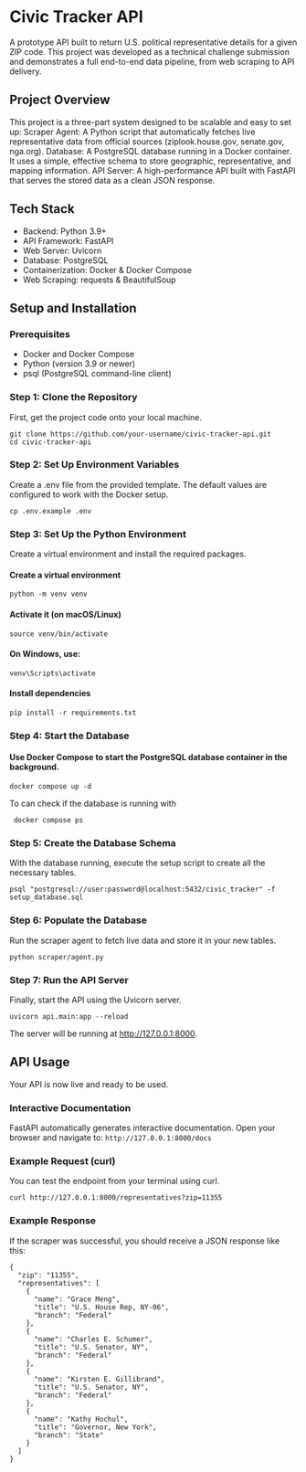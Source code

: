 # Civic Tracker API 
A prototype API built to return U.S. political representative details for a given ZIP code. This project was developed as a technical challenge submission and demonstrates a full end-to-end data pipeline, from web scraping to API delivery.
## Project Overview
This project is a three-part system designed to be scalable and easy to set up:
Scraper Agent: A Python script that automatically fetches live representative data from official sources (ziplook.house.gov, senate.gov, nga.org).
Database: A PostgreSQL database running in a Docker container. It uses a simple, effective schema to store geographic, representative, and mapping information.
API Server: A high-performance API built with FastAPI that serves the stored data as a clean JSON response.
## Tech Stack
* Backend: Python 3.9+
* API Framework: FastAPI
* Web Server: Uvicorn
* Database: PostgreSQL
* Containerization: Docker & Docker Compose
* Web Scraping: requests & BeautifulSoup
## Setup and Installation
### Prerequisites

* Docker and Docker Compose
* Python (version 3.9 or newer)
* psql (PostgreSQL command-line client)

### Step 1: Clone the Repository
First, get the project code onto your local machine.

```
git clone https://github.com/your-username/civic-tracker-api.git
cd civic-tracker-api
```

### Step 2: Set Up Environment Variables
Create a .env file from the provided template. The default values are configured to work with the Docker setup.
```
cp .env.example .env
```

### Step 3: Set Up the Python Environment
Create a virtual environment and install the required packages.

#### Create a virtual environment
```
python -m venv venv
```
#### Activate it (on macOS/Linux)
```
source venv/bin/activate
```

#### On Windows, use: 
```
venv\Scripts\activate
```
#### Install dependencies
```
pip install -r requirements.txt
```

### Step 4: Start the Database

#### Use Docker Compose to start the PostgreSQL database container in the background.
```
docker compose up -d
```

To can check if the database is running with
``` 
 docker compose ps
```

### Step 5: Create the Database Schema

With the database running, execute the setup script to create all the necessary tables.
```
psql "postgresql://user:password@localhost:5432/civic_tracker" -f setup_database.sql
```

### Step 6: Populate the Database
Run the scraper agent to fetch live data and store it in your new tables.
```
python scraper/agent.py
```

### Step 7: Run the API Server
Finally, start the API using the Uvicorn server.
```
uvicorn api.main:app --reload
```

The server will be running at http://127.0.0.1:8000.
## API Usage
Your API is now live and ready to be used.
### Interactive Documentation
FastAPI automatically generates interactive documentation. Open your browser and navigate to:
`http://127.0.0.1:8000/docs`

### Example Request (curl)
You can test the endpoint from your terminal using curl.
```
curl http://127.0.0.1:8000/representatives?zip=11355
```

### Example Response
If the scraper was successful, you should receive a JSON response like this:
```
{
  "zip": "11355",
  "representatives": [
    {
      "name": "Grace Meng",
      "title": "U.S. House Rep, NY-06",
      "branch": "Federal"
    },
    {
      "name": "Charles E. Schumer",
      "title": "U.S. Senator, NY",
      "branch": "Federal"
    },
    {
      "name": "Kirsten E. Gillibrand",
      "title": "U.S. Senator, NY",
      "branch": "Federal"
    },
    {
      "name": "Kathy Hochul",
      "title": "Governor, New York",
      "branch": "State"
    }
  ]
}
```



